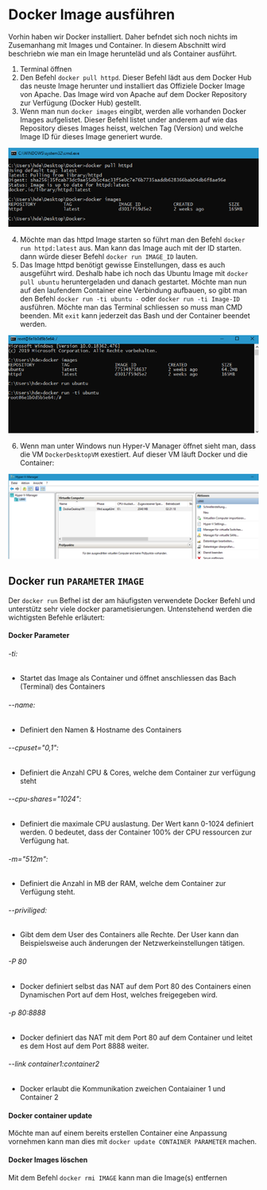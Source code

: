 # Docker Image ausführen

Vorhin haben wir Docker installiert. Daher befndet sich noch nichts im Zusemanhang mit Images und Container. 
In diesem Abschnitt wird beschriebn wie man ein Image herunteläd und als Container ausführt.

1) Terminal öffnen
2) Den Befehl `docker pull httpd`. Dieser Befehl lädt aus dem Docker Hub das neuste Image herunter und installiert das Offiziele Docker Image von Apache. Das Image wird von Apache auf dem Docker Repository zur Verfügung (Docker Hub) gestellt.
3) Wenn man nun `docker images` eingibt, werden alle vorhanden Docker Images aufgelistet. Dieser Befehl listet under anderem auf wie das Repository dieses Images heisst, welchen Tag (Version) und welche Image ID für dieses Image generiert wurde.

![alt text](https://github.com/harbinde/VA-ITSE17b-Vagrant-Docker/blob/master/Docker/IMG/docker_pull_list_image.PNG)

4) Möchte man das httpd Image starten so führt man den Befehl `docker run httpd:latest` aus. Man kann das Image auch mit der ID starten. dann würde dieser Befehl `docker run IMAGE_ID` lauten.
5) Das Image httpd benötigt gewisse Einstellungen, dass es auch ausgeführt wird. Deshalb habe ich noch das Ubuntu Image mit `docker pull ubuntu` heruntergeladen und danach gestartet. Möchte man nun auf den laufendem Container eine Verbindung aufbauen, so gibt man den Befehl `docker run -ti ubuntu -` oder `docker run -ti Image-ID` ausführen. Möchte man das Terminal schliessen so muss man CMD beenden. Mit `exit` kann jederzeit das Bash und der Container beendet werden.

![alt text](https://github.com/harbinde/VA-ITSE17b-Vagrant-Docker/blob/master/Docker/IMG/docker_run.PNG)

6) Wenn man unter Windows nun Hyper-V Manager öffnet sieht man, dass die VM `DockerDesktopVM` exestiert. Auf dieser VM läuft Docker und die Container:

![alt text](https://github.com/harbinde/VA-ITSE17b-Vagrant-Docker/blob/master/Docker/IMG/hyperv_dockervm.PNG)


## Docker run `PARAMETER` `IMAGE`

Der `docker run` Befhel ist der am häufigsten verwendete Docker Befehl und unterstütz sehr viele docker parametisierungen. Untenstehend werden die wichtigsten Befehle erläutert:

#### Docker Parameter

###### -ti:
* Startet das Image als Container und öffnet anschliessen das Bach (Terminal) des Containers

###### --name:
* Definiert den Namen & Hostname des Containers

###### --cpuset="0,1":
* Definiert die Anzahl CPU & Cores, welche dem Container zur verfügung steht

###### --cpu-shares="1024":
* Definiert die maximale CPU auslastung. Der Wert kann 0-1024 definiert werden. 0 bedeutet, dass der Container 100% der CPU ressourcen zur Verfügung hat. 

###### -m="512m":
* Definiert die Anzahl in MB der RAM, welche dem Container zur Verfügung steht.

###### --priviliged:
* Gibt dem dem User des Containers alle Rechte. Der User kann dan Beispielsweise auch änderungen der Netzwerkeinstellungen tätigen.

###### -P 80
* Docker definiert selbst das NAT auf dem Port 80 des Containers einen Dynamischen Port auf dem Host, welches freigegeben wird.

###### -p 80:8888
* Docker definiert das NAT mit dem Port 80 auf dem Container und leitet es dem Host auf dem Port 8888 weiter.

###### --link container1:container2
* Docker erlaubt die Kommunikation zweichen Contaiainer 1 und Container 2

#### Docker container update

Möchte man auf einem bereits erstellen Container eine Anpassung vornehmen kann man dies mit `docker update CONTAINER PARAMETER` machen.

#### Docker Images löschen

Mit dem Befehl `docker rmi IMAGE` kann man die Image(s) entfernen



